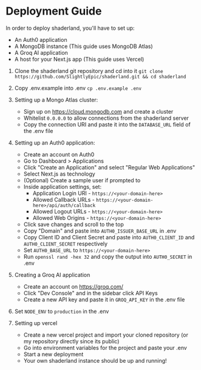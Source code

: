 # Deployment Guide

In order to deploy shaderland, you'll have to set up:
- An Auth0 application
- A MongoDB instance (This guide uses MongoDB Atlas)
- A Groq AI application
- A host for your Next.js app (This guide uses Vercel)

1. Clone the shaderland git repository and cd into it
  `git clone https://github.com/SlightlyEpic/shaderland.git && cd shaderland`  
  
2. Copy .env.example into .env
  `cp .env.example .env`

3. Setting up a Mongo Atlas cluster:
    - Sign up on https://cloud.mongodb.com and create a cluster
    - Whitelist `0.0.0.0` to allow connections from the shaderland server
    - Copy the connection URI and paste it into the `DATABASE_URL` field of the .env file

4. Setting up an Auth0 application:
    - Create an account on Auth0
    - Go to Dashboard > Applications
    - Click "Create an Application" and select "Regular Web Applications"
    - Select Next.js as technology
    - (Optional) Create a sample user if prompted to
    - Inside application settings, set:
        - Application Login URI - `https://<your-domain-here>`
        - Allowed Callback URLs - `https://<your-domain-here>/api/auth/callback`
        - Allowed Logout URLs - `https://<your-domain-here>`
        - Allowed Web Origins - `https://<your-domain-here>`
    - Click save changes and scroll to the top
    - Copy "Domain" and paste into `AUTH0_ISSUER_BASE_URL` in .env
    - Copy Client ID and Client Secret and paste into `AUTH0_CLIENT_ID` and `AUTH0_CLIENT_SECRET` respectively
    - Set `AUTH0_BASE_URL` to `https://<your-domain-here>`
    - Run `openssl rand -hex 32` and copy the output into `AUTH0_SECRET` in .env

5. Creating a Groq AI application
    - Create an account on https://groq.com/
    - Click "Dev Console" and in the sidebar click API Keys
    - Create a new API key and paste it in `GROQ_API_KEY` in the .env file
6. Set `NODE_ENV` to `production` in the .env
7. Setting up vercel
    - Create a new vercel project and import your cloned repository (or my repository directly since its public)
    - Go into environment variables for the project and paste your .env
    - Start a new deployment
    - Your own shaderland instance should be up and running!
